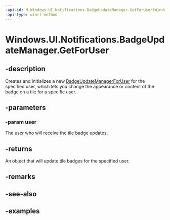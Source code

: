 ```yaml
---
-api-id: M:Windows.UI.Notifications.BadgeUpdateManager.GetForUser(Windows.System.User)
-api-type: winrt method
---
```


<!-- Method syntax.
public BadgeUpdateManagerForUser BadgeUpdateManager.GetForUser(User user)
-->

# Windows.UI.Notifications.BadgeUpdateManager.GetForUser

## -description
Creates and initializes a new [BadgeUpdateManagerForUser](badgeupdatemanagerforuser.md) for the specified user, which lets you change the appearance or content of the badge on a tile for a specific user.

## -parameters

### -param user
The user who will receive the tile badge updates. 

## -returns
An object that will update tile badges for the specified user.

## -remarks

## -see-also

## -examples

